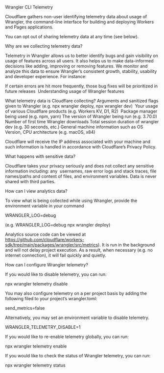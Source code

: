 Wrangler CLI Telemetry

Cloudflare gathers non-user identifying telemetry data about usage of Wrangler, the command-line interface for building and deploying Workers and Pages applications.

You can opt out of sharing telemetry data at any time (see below).

Why are we collecting telemetry data?

Telemetry in Wrangler allows us to better identify bugs and gain visibility on usage of features across all users. It also helps us to make data-informed decisions like adding, improving or removing features. We monitor and analyze this data to ensure Wrangler’s consistent growth, stability, usability and developer experience. For instance:

If certain errors are hit more frequently, those bug fixes will be prioritized in future releases 
Understanding usage of Wrangler features

What telemetry data is Cloudflare collecting?
Arguments and sanitized flags given to Wrangler (e.g. npx wrangler deploy, npx wrangler dev) 
Your usage of various Cloudflare products (e.g. Workers KV, D1, R2) 
Package manager being used (e.g. npm, yarn)
The version of Wrangler being run (e.g. 3.70.0)
Number of first time Wrangler downloads
Total session duration of wrangler dev (e.g. 30 seconds, etc.)
General machine information such as OS Version, CPU architecture (e.g. macOS, x84)

Cloudflare will receive the IP address associated with your machine and such information is handled in accordance with Cloudflare’s Privacy Policy.

What happens with sensitive data?

Cloudflare takes your privacy seriously and does not collect any sensitive information including: any  usernames, raw error logs and stack traces, file names/paths and content of files, and environment variables. Data is never shared with third parties.

How can I view analytics data?

To view what is being collected while using Wrangler, provide the environment variable in your command

WRANGLER_LOG=debug

(e.g. WRANGLER_LOG=debug npx wrangler deploy)

Analytics source code can be viewed at https://github.com/cloudflare/workers-sdk/tree/main/packages/wrangler/src/metrics). It is run in the background and will not delay project execution. As a result, when necessary (e.g. no internet connection), it will fail quickly and quietly.

How can I configure Wrangler telemetry?

If you would like to disable telemetry, you can run:

npx wrangler telemetry disable

You may also configure telemetry on a per project basis by adding the following filed to your project’s wrangler.toml:

send_metrics=false

Alternatively, you may set an environment variable to disable telemetry.

WRANGLER_TELEMETRY_DISABLE=1

If you would like to re-enable telemetry globally, you can run:

npx wrangler telemetry enable

If you would like to check the status of Wrangler telemetry, you can run:

npx wrangler telemetry status

